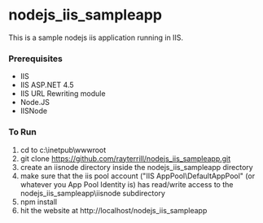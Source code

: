# nodejs_iis_sampleapp

This is a sample nodejs iis application running in IIS.

### Prerequisites
* IIS
* IIS ASP.NET 4.5
* IIS URL Rewriting module
* Node.JS
* IISNode

### To Run
1. cd to c:\inetpub\wwwroot
2. git clone https://github.com/rayterrill/nodejs_iis_sampleapp.git
3. create an iisnode directory inside the nodejs_iis_sampleapp directory
3. make sure that the iis pool account ("IIS AppPool\DefaultAppPool" (or whatever you App Pool Identity is) has read/write access to the nodejs_iis_sampleapp\iisnode subdirectory
4. npm install
5. hit the website at http://localhost/nodejs_iis_sampleapp
